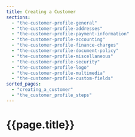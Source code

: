 ```yaml
---
title: Creating a Customer
sections:
  - "the-customer-profile-general"
  - "the-customer-profile-addresses"
  - "the-customer-profile-payment-information"
  - "the-customer-profile-accounting"
  - "the-customer-profile-finance-charges"
  - "the-customer-profile-document-policy"
  - "the-customer-profile-miscellaneous"
  - "the-customer-profile-security"
  - "the-customer-profile-logo"
  - "the-customer-profile-multimedia"
  - "the-customer-profile-custom-fields"
sorted_pages:
  - "creating_a_customer"
  - "the_customer_profile_steps"
---
```

# {{page.title}}
